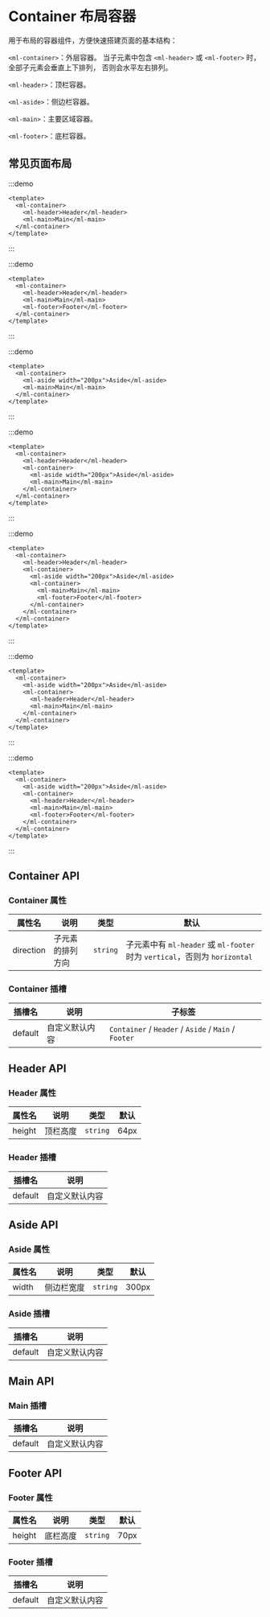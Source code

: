# Container 布局容器

用于布局的容器组件，方便快速搭建页面的基本结构：

`<ml-container>`：外层容器。 当子元素中包含 `<ml-header>` 或 `<ml-footer>` 时，全部子元素会垂直上下排列， 否则会水平左右排列。

`<ml-header>`：顶栏容器。

`<ml-aside>`：侧边栏容器。

`<ml-main>`：主要区域容器。

`<ml-footer>`：底栏容器。

## 常见页面布局

:::demo

```vue
<template>
  <ml-container>
    <ml-header>Header</ml-header>
    <ml-main>Main</ml-main>
  </ml-container>
</template>
```

:::

:::demo

```vue
<template>
  <ml-container>
    <ml-header>Header</ml-header>
    <ml-main>Main</ml-main>
    <ml-footer>Footer</ml-footer>
  </ml-container>
</template>
```

:::

:::demo

```vue
<template>
  <ml-container>
    <ml-aside width="200px">Aside</ml-aside>
    <ml-main>Main</ml-main>
  </ml-container>
</template>
```

:::

:::demo

```vue
<template>
  <ml-container>
    <ml-header>Header</ml-header>
    <ml-container>
      <ml-aside width="200px">Aside</ml-aside>
      <ml-main>Main</ml-main>
    </ml-container>
  </ml-container>
</template>
```

:::

:::demo

```vue
<template>
  <ml-container>
    <ml-header>Header</ml-header>
    <ml-container>
      <ml-aside width="200px">Aside</ml-aside>
      <ml-container>
        <ml-main>Main</ml-main>
        <ml-footer>Footer</ml-footer>
      </ml-container>
    </ml-container>
  </ml-container>
</template>
```

:::

:::demo

```vue
<template>
  <ml-container>
    <ml-aside width="200px">Aside</ml-aside>
    <ml-container>
      <ml-header>Header</ml-header>
      <ml-main>Main</ml-main>
    </ml-container>
  </ml-container>
</template>
```

:::

:::demo

```vue
<template>
  <ml-container>
    <ml-aside width="200px">Aside</ml-aside>
    <ml-container>
      <ml-header>Header</ml-header>
      <ml-main>Main</ml-main>
      <ml-footer>Footer</ml-footer>
    </ml-container>
  </ml-container>
</template>
```

:::

## Container API

### Container 属性

| 属性名 | 说明 | 类型 | 默认 |
| --- | --- | --- | --- |
| direction | 子元素的排列方向 | `string` | 子元素中有 `ml-header` 或 `ml-footer` 时为 `vertical`，否则为 `horizontal` |

### Container 插槽

| 插槽名 | 说明 | 子标签 |
| --- | --- | --- |
| default | 自定义默认内容 | `Container` / `Header` / `Aside` / `Main` / `Footer` |

## Header API

### Header 属性

| 属性名 | 说明     | 类型     | 默认 |
| ------ | -------- | -------- | ---- |
| height | 顶栏高度 | `string` | 64px |

### Header 插槽

| 插槽名  | 说明           |
| ------- | -------------- |
| default | 自定义默认内容 |

## Aside API

### Aside 属性

| 属性名 | 说明       | 类型     | 默认  |
| ------ | ---------- | -------- | ----- |
| width  | 侧边栏宽度 | `string` | 300px |

### Aside 插槽

| 插槽名  | 说明           |
| ------- | -------------- |
| default | 自定义默认内容 |

## Main API

### Main 插槽

| 插槽名  | 说明           |
| ------- | -------------- |
| default | 自定义默认内容 |

## Footer API

### Footer 属性

| 属性名 | 说明     | 类型     | 默认 |
| ------ | -------- | -------- | ---- |
| height | 底栏高度 | `string` | 70px |

### Footer 插槽

| 插槽名  | 说明           |
| ------- | -------------- |
| default | 自定义默认内容 |

<style>
.ml-header,
.ml-aside,
.ml-main,
.ml-footer {
  display: flex;
  justify-content: center;
  align-items: center;
  color: #fff;
}
.ml-main {
  height: 120px;
    color: #fff;
}
</style>

